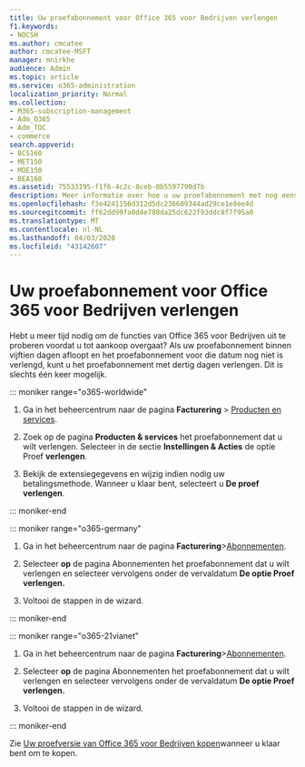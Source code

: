 ```yaml
---
title: Uw proefabonnement voor Office 365 voor Bedrijven verlengen
f1.keywords:
- NOCSH
ms.author: cmcatee
author: cmcatee-MSFT
manager: mnirkhe
audience: Admin
ms.topic: article
ms.service: o365-administration
localization_priority: Normal
ms.collection:
- M365-subscription-management
- Adm_O365
- Adm_TOC
- commerce
search.appverid:
- BCS160
- MET150
- MOE150
- BEA160
ms.assetid: 75533195-f1f6-4c2c-8ceb-0b5597790d7b
description: Meer informatie over hoe u uw proefabonnement met nog eens 30 dagen verlengen.
ms.openlocfilehash: f3e4241156d312d5dc236689344ad29ce1e8ee4d
ms.sourcegitcommit: ff62dd99fa0d4e780da25dc622f93ddc8f7f95a0
ms.translationtype: MT
ms.contentlocale: nl-NL
ms.lasthandoff: 04/03/2020
ms.locfileid: "43142607"
---
```

# <a name="extend-your-trial-for-office-365-for-business"></a>Uw proefabonnement voor Office 365 voor Bedrijven verlengen

Hebt u meer tijd nodig om de functies van Office 365 voor Bedrijven uit te proberen voordat u tot aankoop overgaat? Als uw proefabonnement binnen vijftien dagen afloopt en het proefabonnement voor die datum nog niet is verlengd, kunt u het proefabonnement met dertig dagen verlengen. Dit is slechts één keer mogelijk.

::: moniker range="o365-worldwide"

1. Ga in het beheercentrum naar de pagina **Facturering** \> <a href="https://go.microsoft.com/fwlink/p/?linkid=842054" target="_blank">Producten en services</a>.

2. Zoek op de pagina **Producten & services** het proefabonnement dat u wilt verlengen. Selecteer in de sectie **Instellingen & Acties** de optie Proef **verlengen**.

3. Bekijk de extensiegegevens en wijzig indien nodig uw betalingsmethode. Wanneer u klaar bent, selecteert u **De proef verlengen**.

::: moniker-end

::: moniker range="o365-germany"

1. Ga in het beheercentrum naar de pagina **Facturering**\><a href="https://go.microsoft.com/fwlink/p/?linkid=847745" target="_blank">Abonnementen</a>.

2. Selecteer **op** de pagina Abonnementen het proefabonnement dat u wilt verlengen en selecteer vervolgens onder de vervaldatum **De optie Proef verlengen.**

3. Voltooi de stappen in de wizard.

::: moniker-end

::: moniker range="o365-21vianet"

1. Ga in het beheercentrum naar de pagina **Facturering**\><a href="https://go.microsoft.com/fwlink/p/?linkid=850626" target="_blank">Abonnementen</a>.

2. Selecteer **op** de pagina Abonnementen het proefabonnement dat u wilt verlengen en selecteer vervolgens onder de vervaldatum **De optie Proef verlengen.**

3. Voltooi de stappen in de wizard.

::: moniker-end

Zie [Uw proefversie van Office 365 voor Bedrijven kopen](buy-a-subscription-from-your-free-trial.md)wanneer u klaar bent om te kopen.